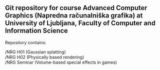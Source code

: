 ## Git repository for course Advanced Computer Graphics (Napredna računalniška grafika) at University of Ljubljana, Faculty of Computer and Information Science

Repository contains:    
  
/NRG H01 (Gaussian splatting)  
/NRG H02 (Physically based rendering)  
/NRG Seminar (Volume-based special effects in games)  
